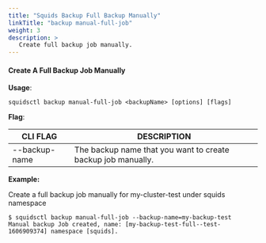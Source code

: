 ```yaml
---
title: "Squids Backup Full Backup Manually"
linkTitle: "backup manual-full-job"
weight: 3
description: >
   Create full backup job manually.
---
```


#### Create A Full Backup Job Manually

**Usage**:

```shell script
squidsctl backup manual-full-job <backupName> [options] [flags]
```

**Flag**:

| CLI FLAG           | DESCRIPTION                                                   |
| ------------------ | ------------------------------------------------------------- |
| --backup-name      | The backup name that you want to create backup job manually.  |

**Example:** 

Create a full backup job manually for my-cluster-test under squids namespace

```shell
$ squidsctl backup manual-full-job --backup-name=my-backup-test
Manual backup Job created, name: [my-backup-test-full--test-1606909374] namespace [squids].
```